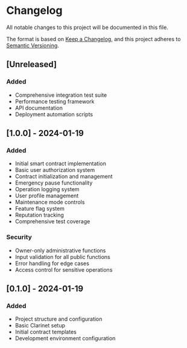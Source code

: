 # Changelog

All notable changes to this project will be documented in this file.

The format is based on [Keep a Changelog](https://keepachangelog.com/en/1.0.0/),
and this project adheres to [Semantic Versioning](https://semver.org/spec/v2.0.0.html).

## [Unreleased]

### Added
- Comprehensive integration test suite
- Performance testing framework
- API documentation
- Deployment automation scripts

## [1.0.0] - 2024-01-19

### Added
- Initial smart contract implementation
- Basic user authorization system
- Contract initialization and management
- Emergency pause functionality
- Operation logging system
- User profile management
- Maintenance mode controls
- Feature flag system
- Reputation tracking
- Comprehensive test coverage

### Security
- Owner-only administrative functions
- Input validation for all public functions
- Error handling for edge cases
- Access control for sensitive operations

## [0.1.0] - 2024-01-19

### Added
- Project structure and configuration
- Basic Clarinet setup
- Initial contract templates
- Development environment configuration
